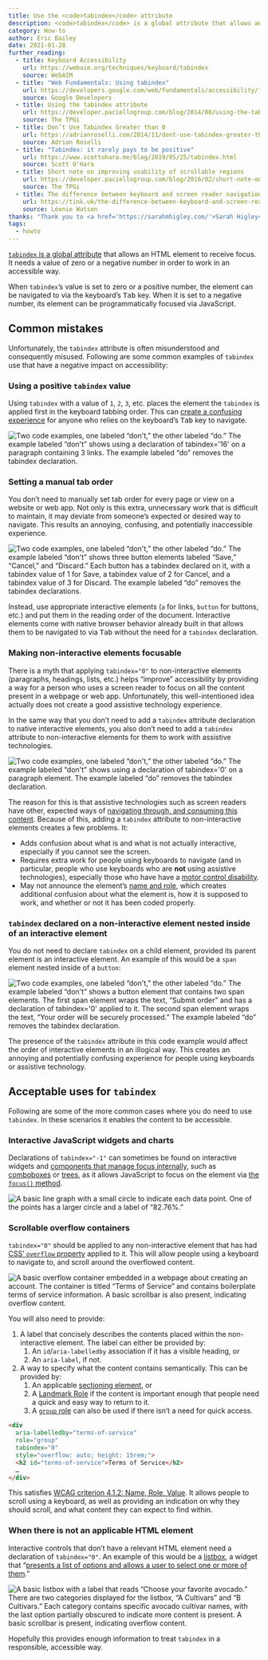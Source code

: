 ```yaml
---
title: Use the <code>tabindex</code> attribute
description: <code>tabindex</code> is a global attribute that allows an HTML element to receive focus. It needs a value of zero or a negative number in order to work in an accessible way.
category: How-to
author: Eric Bailey
date: 2021-01-28
further_reading:
  - title: Keyboard Accessibility
    url: https://webaim.org/techniques/keyboard/tabindex
    source: WebAIM
  - title: "Web Fundamentals: Using tabindex"
    url: https://developers.google.com/web/fundamentals/accessibility/focus/using-tabindex
    source: Google Developers
  - title: Using the tabindex attribute
    url: https://developer.paciellogroup.com/blog/2014/08/using-the-tabindex-attribute/
    source: The TPGi
  - title: Don’t Use Tabindex Greater than 0
    url: https://adrianroselli.com/2014/11/dont-use-tabindex-greater-than-0.html
    source: Adrian Roselli
  - title: "Tabindex: it rarely pays to be positive"
    url: https://www.scottohara.me/blog/2019/05/25/tabindex.html
    source: Scott O'Hara
  - title: Short note on improving usability of scrollable regions
    url: https://developer.paciellogroup.com/blog/2016/02/short-note-on-improving-usability-of-scrollable-regions/
    source: The TPGi
  - title: The difference between keyboard and screen reader navigation
    url: https://tink.uk/the-difference-between-keyboard-and-screen-reader-navigation/
    source: Léonie Watson
thanks: "Thank you to <a href='https://sarahmhigley.com/'>Sarah Higley</a> and <a href='https://www.splintered.co.uk/'>Patrick Lauke</a> for their feedback."
tags:
  - howto
---
```


[`tabindex` is a global attribute](https://developer.mozilla.org/en-US/docs/Web/HTML/Global_attributes/tabindex) that allows an HTML element to receive focus. It needs a value of zero or a negative number in order to work in an accessible way.

When `tabindex`’s value is set to zero or a positive number, the element can be navigated to via the keyboard’s <kbd>Tab</kbd> key. When it is set to a negative number, its element can be programmatically focused via JavaScript.


## Common mistakes

Unfortunately, the `tabindex`  attribute is often misunderstood and consequently misused. Following are some common examples of `tabindex` use that have a negative impact on accessibility:

### Using a positive `tabindex` value

Using `tabindex` with a value of `1`, `2`, `3`, etc. places the element the `tabindex` is applied first in the keyboard tabbing order. This can [create a confusing experience](https://adrianroselli.com/2014/11/dont-use-tabindex-greater-than-0.html) for anyone who relies on the keyboard’s <kbd>Tab</kbd> key to navigate.

![Two code examples, one labeled “don't,” the other labeled “do.” The example labeled “don't” shows using a declaration of tabindex='16' on a paragraph containing 3 links. The example labeled “do” removes the tabindex declaration.](/img/posts/how-to-use-the-tabindex-attribute/positive-value.png)

### Setting a manual tab order

You don’t need to manually set tab order for every page or view on a website or web app. Not only is this extra, unnecessary work that is difficult to maintain, it may deviate from someone’s expected or desired way to navigate. This results an annoying, confusing, and potentially inaccessible experience.

![Two code examples, one labeled “don't,” the other labeled “do.” The example labeled “don't” shows three button elements labeled “Save,” “Cancel,” and “Discard.” Each button has a tabindex declared on it, with a tabindex value of 1 for Save, a tabindex value of 2 for Cancel, and a tabindex value of 3 for Discard. The example labeled “do” removes the tabindex declarations.](/img/posts/how-to-use-the-tabindex-attribute/manual-tab-order.png)

Instead, use appropriate interactive elements (`a` for links, `button` for buttons, etc.) and put them in the reading order of the document. Interactive elements come with native browser behavior already built in that allows them to be navigated to via <kbd>Tab</kbd> without the need for a `tabindex` declaration.

### Making non-interactive elements focusable

There is a myth that applying `tabindex="0"` to non-interactive elements (paragraphs, headings, lists, etc.) helps “improve” accessibility by providing a way for a person who uses a screen reader to focus on all the content present in a webpage or web app. Unfortunately, this well-intentioned idea actually does not create a good assistive technology experience.

In the same way that you don’t need to add a `tabindex` attribute declaration to native interactive elements, you also don’t need to add a `tabindex` attribute to non-interactive elements for them to work with assistive technologies.

![Two code examples, one labeled “don't,” the other labeled “do.” The example labeled “don't” shows using a declaration of tabindex='0' on a paragraph element. The example labeled “do” removes the tabindex declaration.](/img/posts/how-to-use-the-tabindex-attribute/non-interactive-interactive.png)

The reason for this is that assistive technologies such as screen readers have other, expected ways of [navigating through, and consuming this content](https://tink.uk/the-difference-between-keyboard-and-screen-reader-navigation/). Because of this, adding a `tabindex` attribute to non-interactive elements creates a few problems. It:

- Adds confusion about what is and what is not actually interactive, especially if you cannot see the screen.
- Requires extra work for people using keyboards to navigate (and in particular, people who use keyboards who are **not** using assistive technologies), especially those who have have a [motor control disability](https://webaim.org/articles/motor/motordisabilities).
- May not announce the element’s [name and role](https://www.w3.org/WAI/WCAG21/Understanding/name-role-value.html), which creates additional confusion about what the element is, how it is supposed to work, and whether or not it has been coded properly.

### `tabindex` declared on a non-interactive element nested inside of an interactive element

You do not need to declare `tabindex` on a child element, provided its parent element is an interactive element. An example of this would be a `span` element nested inside of a `button`:

![Two code examples, one labeled “don't,” the other labeled “do.” The example labeled “don't” shows a button element that contains two span elements. The first span element wraps the text, “Submit order” and has a declaration of tabindex='0' applied to it. The second span element wraps the text, “Your order will be securely processed.” The example labeled “do” removes the tabindex declaration.](/img/posts/how-to-use-the-tabindex-attribute/nested-tab-stop.png)

The presence of the `tabindex` attribute in this code example would affect the order of interactive elements in an illogical way. This creates an annoying and potentially confusing experience for people using keyboards or assistive technology.


## Acceptable uses for `tabindex`

Following are some of the more common cases where you do need to use `tabindex`. In these scenarios it enables the content to be accessible.

### Interactive JavaScript widgets and charts

Declarations of `tabindex="-1"` can sometimes be found on interactive widgets and [components that manage focus internally](https://w3c.github.io/aria/#managingfocus), such as [comboboxes](https://www.w3.org/TR/2017/REC-wai-aria-1.1-20171214/#combobox) or [trees](https://www.w3.org/TR/wai-aria/#tree), as it allows JavaScript to focus on the element via [the `focus()` method](https://developer.mozilla.org/en-US/docs/Web/API/HTMLOrForeignElement/focus).

![A basic line graph with a small circle to indicate each data point. One of the points has a larger circle and a label of “82.76%.”](/img/posts/how-to-use-the-tabindex-attribute/interactive-chart.png)

### Scrollable overflow containers

`tabindex="0"` should be applied to any non-interactive element that has had [CSS’ `overflow` property](https://developer.mozilla.org/en-US/docs/Web/CSS/overflow) applied to it. This will allow people using a keyboard to navigate to, and scroll around the overflowed content.

![A basic overflow container embedded in a webpage about creating an account. The container is titled “Terms of Service” and contains boilerplate terms of service information. A basic scrollbar is also present, indicating overflow content.](/img/posts/how-to-use-the-tabindex-attribute/scrollable-overflow-container.png)

You will also need to provide:

1. A label that concisely describes the contents placed within the non-interactive element. The label can either be provided by:
    1. An `id`/`aria-labelledby` association if it has a visible heading, or
    2. An `aria-label`, if not.
2. A way to specify what the content contains semantically. This can be provided by:
    1. An applicable [sectioning element](https://www.w3.org/TR/wai-aria-practices/examples/landmarks/HTML5.html), or
    2. A [Landmark Role](https://www.a11yproject.com/posts/aria-landmark-roles/) if the content is important enough that people need a quick and easy way to return to it.
    3. A [`group` role](https://www.w3.org/TR/wai-aria-1.1/#group) can also be used if there isn’t a need for quick access.

``` html
<div
  aria-labelledby="terms-of-service"
  role="group"
  tabindex="0"
  style="overflow: auto; height: 15rem;">
  <h2 id="terms-of-service">Terms of Service</h2>
  …
</div>
```

This satisfies [WCAG criterion 4.1.2: Name, Role, Value](https://www.w3.org/WAI/WCAG21/Understanding/name-role-value). It allows people to scroll using a keyboard, as well as providing an indication on why they should scroll, and what content they can expect to find within.

### When there is not an applicable HTML element

Interactive controls that don’t have a relevant HTML element need a declaration of `tabindex="0"`. An example of this would be a [listbox](https://www.w3.org/TR/wai-aria-practices-1.2/examples/listbox/listbox-grouped.html), a widget that “[presents a list of options and allows a user to select one or more of them](https://www.w3.org/TR/wai-aria-practices-1.2/#Listbox).”

![A basic listbox with a label that reads “Choose your favorite avocado.” There are two categories displayed for the listbox, “A Cultivars” and “B Cultivars.” Each category contains specific avocado cultivar names, with the last option partially obscured to indicate more content is present. A basic scrollbar is present, indicating overflow content.](/img/posts/how-to-use-the-tabindex-attribute/listbox.png)

Hopefully this provides enough information to treat `tabindex` in a responsible, accessible way.
